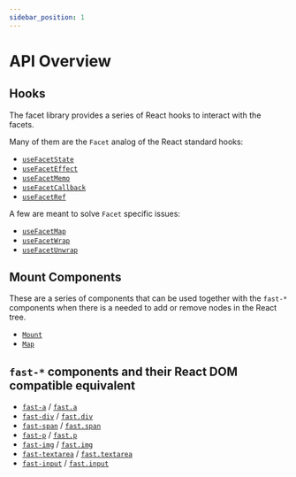 ```yaml
---
sidebar_position: 1
---
```


# API Overview

## Hooks

The facet library provides a series of React hooks to interact with the facets.

Many of them are the `Facet` analog of the React standard hooks:

- [`useFacetState`](hooks#usefacetstate)
- [`useFacetEffect`](hooks#usefaceteffect)
- [`useFacetMemo`](hooks#usefacetmemo)
- [`useFacetCallback`](hooks#usefacetcallback)
- [`useFacetRef`](hooks#usefacetref)

A few are meant to solve `Facet` specific issues:

- [`useFacetMap`](hooks#usefacetmap)
- [`useFacetWrap`](hooks#usefacetwrap)
- [`useFacetUnwrap`](hooks#usefacetunwrap)

## Mount Components

These are a series of components that can be used together with the `fast-*` components when there is a needed to add or remove nodes in the React tree.

- [`Mount`](mount-components#mount)
- [`Map`](mount-components#map)

## `fast-*` components and their React DOM compatible equivalent

- [`fast-a`](fast-components) / [`fast.a`](dom-components)
- [`fast-div`](fast-components) / [`fast.div`](dom-components)
- [`fast-span`](fast-components) / [`fast.span`](dom-components)
- [`fast-p`](fast-components) / [`fast.p`](dom-components)
- [`fast-img`](fast-components) / [`fast.img`](dom-components)
- [`fast-textarea`](fast-components) / [`fast.textarea`](dom-components)
- [`fast-input`](fast-components) / [`fast.input`](dom-components)
